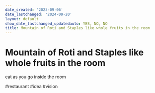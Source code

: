 ```yaml
---
date_created: '2023-09-06'
date_lastchanged: '2024-09-20'
layout: default
show_date_lastchanged_updatedauto: YES, NO, NO
title: Mountain of Roti and Staples like whole fruits in the room
---
```


# Mountain of Roti and Staples like whole fruits in the room
eat as you go inside the room

#restaurant #idea #vision


